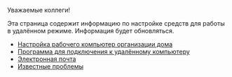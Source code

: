 Уважаемые коллеги!

Эта страница содержит информацию по настройке средств для работы в удалённом режиме. Информация будет обновляться.

- [Настройка рабочего компьютер организации дома](01.md)
- [Программа для подключения к удалённому компьютеру](02.md)
- [Электронная почта](03.md)
- [Известные проблемы](04.md)
